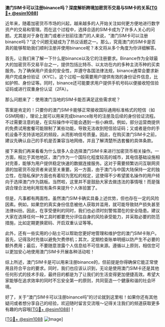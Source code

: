 **澳门SIM卡可以注册binance吗？深度解析跨境加密货币交易与SIM卡的关系[[TG💪+ @esim1088](https://t.me/s/esim1088)]**

近年来，随着加密货币市场的兴起，越来越多的人开始关注如何更方便地进行数字资产的交易和管理。而在这个过程中，选择合适的SIM卡成为了许多人关心的问题。尤其是对于身在澳门或者计划前往澳门的人来说，“澳门SIM卡可以注册binance吗？”这个问题无疑成为了热议话题之一。那么，究竟澳门的SIM卡是否真的能够帮助我们顺利注册并使用binance呢？本文将从多个角度为你详细解答。

首先，让我们来了解一下什么是binance以及它的注册要求。Binance作为全球最大的加密货币交易平台之一，提供包括比特币、以太坊在内的多种主流币种的买卖服务。为了确保用户资金的安全性，并遵守各国法律法规，binance通常会要求新用户完成身份验证（KYC）。这个过程一般需要用户提供有效的身份证件信息，比如护照、身份证等。同时，binance还可能要求用户提供手机号码以便接收短信验证码或进行双重身份认证（2FA）。

那么问题来了：使用澳门当地的SIM卡能否满足这些需求呢？

答案是肯定的！只要你的澳门SIM卡能够正常接收国际通用标准格式的短信（如GSM网络），理论上就可以用来完成binance账号的注册及后续的身份验证流程。不过需要注意的是，在实际操作中可能会遇到一些小麻烦。例如，部分运营商提供的免费试用套餐可能限制了某些功能，导致无法收到短信验证码；又或者是你的手机设备不支持该地区的频段，从而影响信号质量。因此，在购买澳门SIM卡之前，建议先确认自己的手机是否兼容当地网络，并且了解清楚所选套餐的具体条款。

接下来我们再来看看为什么很多人会选择澳门SIM卡来进行加密货币相关操作。一方面，相比于其他地区，澳门作为一个国际化程度较高的城市，其电信基础设施相对完善，能够为用户提供稳定快速的数据连接服务。这对于需要频繁访问互联网资源的加密货币投资者来说至关重要。另一方面，由于澳门与中国大陆保持一定的独立性，在隐私保护方面也有着较为宽松的规定，这使得不少希望匿名操作的用户倾向于选择澳门作为跳板。当然啦，这里并不是鼓励大家去做违法的事情哦！而是强调合理合法地利用现有条件来提升个人体验罢了。

但是，凡事都有两面性。虽然澳门SIM卡确实具备上述优势，但也存在一定的风险因素。例如，如果您的真实身份信息被他人获取并滥用，就可能导致财产损失甚至法律纠纷。因此，在享受便利的同时，我们也必须时刻警惕潜在的安全隐患。建议大家在选择任何一种工具时都要充分评估自身的风险承受能力，并采取必要的防范措施，比如定期更换密码、开启双重认证等等。

此外，还有一些实用的小贴士可以帮助您更好地管理和维护您的澳门SIM卡账户。首先，记得及时充值以避免欠费停机；其次，定期检查账单明细以防产生不必要的额外费用；最后，不要随意泄露个人信息给不可信来源。遵循以上原则，相信您可以更加安心地使用澳门SIM卡开展各种活动啦！

综上所述，澳门SIM卡是可以用来注册binance的，但前提是你得确保它能正常使用且符合平台的要求。同时，我们也应该认识到，无论是使用澳门SIM卡还是其他任何形式的技术手段，最终目的都是为了让我们的生活变得更加便捷高效。希望大家能够在追求效率的同时不忘安全第一的原则，共同营造一个健康和谐的社会环境。

好了，关于“澳门SIM卡可以注册binance吗”的讨论就到这里啦！如果你还有其他疑问或者想分享自己的经验，欢迎随时留言交流哦～记得关注我们的频道获取更多有趣的内容哦[[TG💪+ @esim1088](https://t.me/s/esim1088)]！ 

[[TG💪+ @esim1088](https://t.me/s/esim1088) ![Image](https://i.postimg.cc/4NQfJmqS/Snipaste-2025-05-13-00-14-12.png)]